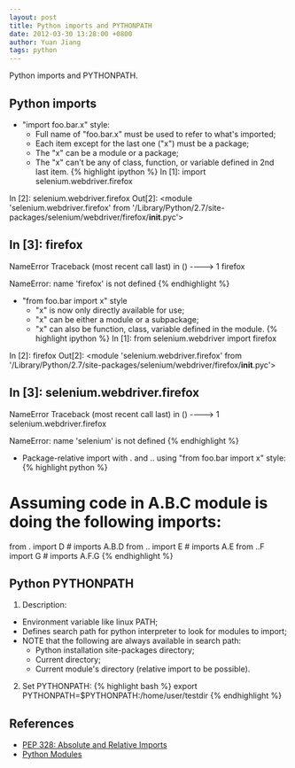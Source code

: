 ```yaml
---
layout: post
title: Python imports and PYTHONPATH
date: 2012-03-30 13:28:00 +0800
author: Yuan Jiang
tags: python
---
```


Python imports and PYTHONPATH.

## Python imports
- "import foo.bar.x" style:
  + Full name of "foo.bar.x" must be used to refer to what's imported;
  + Each item except for the last one ("x") must be a package;
  + The "x" can be a module or a package;
  + The "x" can't be any of class, function, or variable defined in 2nd last item.
{% highlight ipython %}
In [1]: import selenium.webdriver.firefox

In [2]: selenium.webdriver.firefox
Out[2]: <module 'selenium.webdriver.firefox' from '/Library/Python/2.7/site-packages/selenium/webdriver/firefox/__init__.pyc'>

In [3]: firefox
---------------------------------------------------------------------------
NameError                                 Traceback (most recent call last)
<ipython-input-3-38144139eb6a> in <module>()
----> 1 firefox

NameError: name 'firefox' is not defined
{% endhighlight %}

- "from foo.bar import x" style
  + "x" is now only directly available for use;
  + "x" can be either a module or a subpackage;
  + "x" can also be function, class, variable defined in the module.
{% highlight ipython %}
In [1]: from selenium.webdriver import firefox

In [2]: firefox
Out[2]: <module 'selenium.webdriver.firefox' from '/Library/Python/2.7/site-packages/selenium/webdriver/firefox/__init__.pyc'>

In [3]: selenium.webdriver.firefox
---------------------------------------------------------------------------
NameError                                 Traceback (most recent call last)
<ipython-input-3-f5e8eabbe74b> in <module>()
----> 1 selenium.webdriver.firefox

NameError: name 'selenium' is not defined
{% endhighlight %}


- Package-relative import with . and .. using "from foo.bar import x" style:
{% highlight python %}
# Assuming code in A.B.C module is doing the following imports:
from . import D     # imports A.B.D
from .. import E    # imports A.E
from ..F import G   # imports A.F.G
{% endhighlight %}

## Python PYTHONPATH
1. Description:
- Environment variable like linux PATH;
- Defines search path for python interpreter to look for modules to import;
- NOTE that the following are always available in search path:
  + Python installation site-packages directory;
  + Current directory;
  + Current module's directory (relative import to be possible).
2. Set PYTHONPATH:
{% highlight bash %}
export PYTHONPATH=$PYTHONPATH:/home/user/testdir
{% endhighlight %}


## References
- [PEP 328: Absolute and Relative Imports](https://docs.python.org/2.5/whatsnew/pep-328.html)
- [Python Modules](https://docs.python.org/2/tutorial/modules.html)
